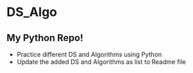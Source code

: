 # DS_Algo
<h2> My Python Repo! </h2>

- Practice different DS and Algorithms using Python
- Update the added DS and Algorithms as list to Readme file
